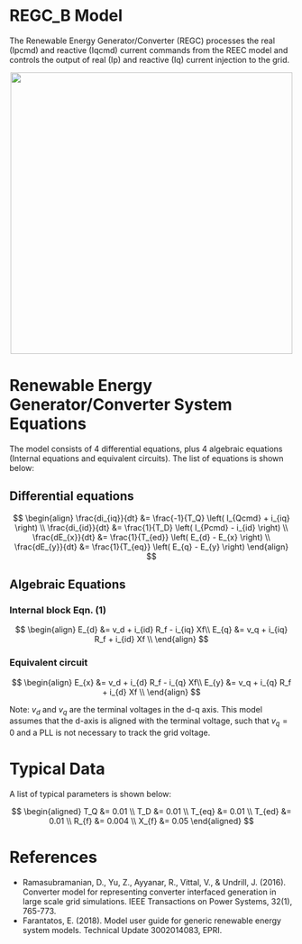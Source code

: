 # REGC_B Model
The Renewable Energy Generator/Converter (REGC) processes the real (Ipcmd) and reactive (Iqcmd) current commands from the REEC model and controls the output of real (Ip) and reactive (Iq) current injection to the grid.

<div align="center">
<img src="https://github.com/user-attachments/assets/953e391a-0091-47f2-aaab-eb713abe9119" width="500">
</div>

# Renewable Energy Generator/Converter System Equations
The model consists of 4 differential equations, plus 4 algebraic equations (Internal equations and equivalent circuits). The list of equations is shown below:

## Differential equations

$$
\begin{align}
\frac{di_{iq}}{dt}  &= \frac{-1}{T_Q} \left( I_{Qcmd} + i_{iq} \right) \\
\frac{di_{id}}{dt}  &= \frac{1}{T_D} \left( I_{Pcmd} - i_{id} \right) \\
\frac{dE_{x}}{dt}  &= \frac{1}{T_{ed}} \left( E_{d} - E_{x} \right) \\
\frac{dE_{y}}{dt}  &= \frac{1}{T_{eq}} \left( E_{q} - E_{y} \right)
\end{align}
$$

## Algebraic Equations

### Internal block Eqn. (1)
$$
\begin{align}
E_{d} &= v_d + i_{id} R_f - i_{iq} Xf\\
E_{q} &= v_q + i_{iq} R_f + i_{id} Xf \\
\end{align}
$$

### Equivalent circuit

$$
\begin{align}
E_{x} &= v_d + i_{d} R_f - i_{q} Xf\\
E_{y} &= v_q + i_{q} R_f + i_{d} Xf \\
\end{align}
$$

Note: $v_d$ and $v_q$ are the terminal voltages in the d-q axis. This model assumes that the d-axis is aligned with the terminal voltage, such that $v_q=0$ and a PLL is not necessary to track the grid voltage.

# Typical Data
A list of typical parameters is shown below:

$$
\begin{aligned}
T_Q &= 0.01  \\
T_D &= 0.01  \\
T_{eq} &= 0.01 \\
T_{ed} &= 0.01 \\
R_{f} &= 0.004 \\
X_{f} &= 0.05
\end{aligned}
$$

# References
- Ramasubramanian, D., Yu, Z., Ayyanar, R., Vittal, V., & Undrill, J. (2016). Converter model for representing converter interfaced generation in large scale grid simulations. IEEE Transactions on Power Systems, 32(1), 765-773.
- Farantatos, E. (2018). Model user guide for generic renewable energy system models. Technical Update 3002014083, EPRI.

